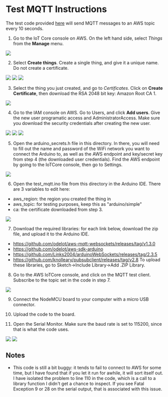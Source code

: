 # Test MQTT Instructions

The test code provided [here](test_mqtt.ino) will send MQTT messages to an AWS topic every 10 seconds.

1. Go to the IoT Core console on AWS.  On the left hand side, select *Things* from the **Manage** menu.
<img src="../../../images/iotcore.png">

2. Select **Create things**.  Create a single thing, and give it a unique name. Do not create a certificate.
<img src="../../../images/single_thing.png">
<img src="../../../images/thing_properties.png">
<img src="../../../images/skip_certificate.png">

3. Select the thing you just created, and go to *Certificates*.  Click on **Create Certificate**, then download the RSA 2048 bit key: Amazon Root CA 1.
<img src="../../../images/certificate.png">

4. Go to the IAM console on AWS.  Go to Users, and click **Add users**.  Give the new user programatic access and AdministratorAccess.  Make sure you download the security credentials after creating the new user.
<img src="../../../images/iam1.png">
<img src="../../../images/iam2.png">
<img src="../../../images/iam3.png">

5. Open the arduino_secrets.h file in this directory.  In there, you will need to fill out the name and password of the WiFi network you want to connect the Arduino to, as well as the AWS endpoint and key/secret key from step 4 (the downloaded user credentials).
Find the AWS endpoint by going to the IoTCore console, then go to Settings.
<img src="../../../images/endpoint.png">

6. Open the test_mqtt.ino file from this directory in the Arduino IDE.  There are 3 variables to edit here:
* aws_region: the region you created the thing in
* aws_topic: for testing purposes, keep this as "arduino/simple"
* ca: the certificate downloaded from step 3.
<img src="../../../images/mqtt_code.png">

7. Download the required libraries: for each link below, download the zip file, and upload it to the Arduino IDE.
* https://github.com/odelot/aws-mqtt-websockets/releases/tag/v1.3.0
* https://github.com/odelot/aws-sdk-arduino
* https://github.com/Links2004/arduinoWebSockets/releases/tag/2.3.5
* https://github.com/knolleary/pubsubclient/releases/tag/v2.8
To upload these libraries, go to Sketch->Include Library->Add .ZIP Library.

8. Go to the AWS IoTCore console, and click on the MQTT test client.  Subscribe to the topic set in the code in step 7.
<img src="../../../images/mqtt_test_client.png">

9. Connect the NodeMCU board to your computer with a micro USB connector.

10. Upload the code to the board.

11. Open the Serial Monitor.  Make sure the baud rate is set to 115200, since that is what the code uses.
<img src="../../../images/CCS811_test.png">
<img src="../../../images/baud.png">

## Notes
* This code is still a bit buggy: it tends to fail to connect to AWS for some time, but I have found that if you let it run for awhile, it will sort itself out.  I have isolated the problem to line 110 in the code, which is a call to a library function I didn't get a chance to inspect.  If you see Fatal Exception 9 or 28 on the serial output, that is associated with this issue.
